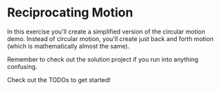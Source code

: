 # Reciprocating Motion

In this exercise you'll create a simplified version of the circular motion demo.  Instead of circular motion, you'll create just back and forth motion (which is mathematically almost the same).

Remember to check out the solution project if you run into anything confusing.

Check out the TODOs to get started!
